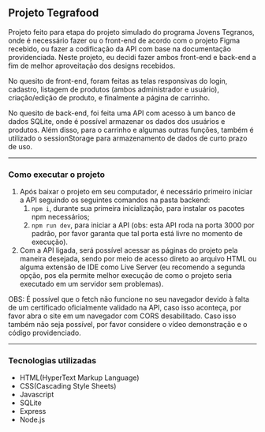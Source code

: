 ## Projeto Tegrafood
Projeto feito para etapa do projeto simulado do programa Jovens Tegranos, onde é necessário fazer ou o front-end de acordo com o projeto Figma recebido, ou fazer a codificação da API com base na documentação providenciada. Neste projeto, eu decidi fazer ambos front-end e back-end a fim de melhor aproveitação dos designs recebidos.

No quesito de front-end, foram feitas as telas responsivas do login, cadastro, listagem de produtos (ambos administrador e usuário), criação/edição de produto, e finalmente a página de carrinho.

No quesito de back-end, foi feita uma API com acesso à um banco de dados SQLite, onde é possível armazenar os dados dos usuários e produtos. Além disso, para o carrinho e algumas outras funções, também é utilizado o sessionStorage para armazenamento de dados de curto prazo de uso.

---

### Como executar o projeto
1. Após baixar o projeto em seu computador, é necessário primeiro iniciar a API seguindo os seguintes comandos na pasta backend:
    1. `npm i`, durante sua primeira inicialização, para instalar os pacotes npm necessários;
    1. `npm run dev`, para iniciar a API (obs: esta API roda na porta 3000 por padrão, por favor garanta que tal porta está livre no momento de execução).
1. Com a API ligada, será possível acessar as páginas do projeto pela maneira desejada, sendo por meio de acesso direto ao arquivo HTML ou alguma extensão de IDE como Live Server (eu recomendo a segunda opção, pos ela permite melhor execução de como o projeto seria executado em um servidor sem problemas).

OBS: É possível que o fetch não funcione no seu navegador devido à falta de um certificado oficialmente validado na API, caso isso aconteça, por favor abra o site em um navegador com CORS desabilitado. Caso isso também não seja possível, por favor considere o vídeo demonstração e o código providenciado.

---

### Tecnologias utilizadas
+ HTML(HyperText Markup Language)
+ CSS(Cascading Style Sheets)
+ Javascript
+ SQLite
+ Express
+ Node.js
